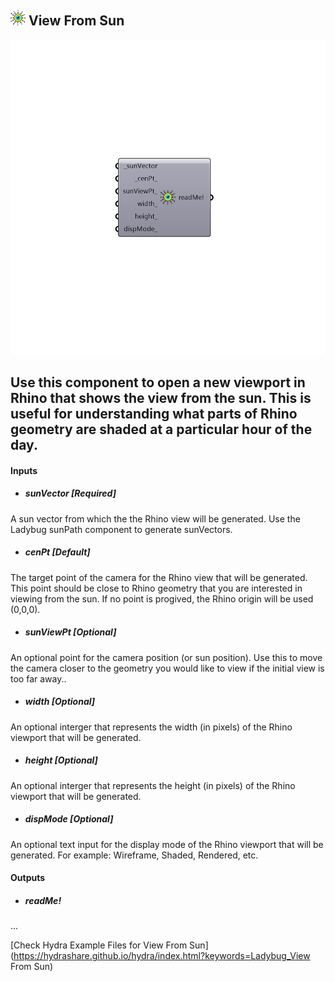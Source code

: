 ## ![](../../images/icons/View_From_Sun.png) View From Sun

![](../../images/components/View_From_Sun.png)

Use this component to open a new viewport in Rhino that shows the view from the sun.  This is useful for understanding what parts of Rhino geometry are shaded at a particular hour of the day.
 -
 

#### Inputs
* ##### sunVector [Required]
A sun vector from which the the Rhino view will be generated. Use the Ladybug sunPath component to generate sunVectors.
* ##### cenPt [Default]
The target point of the camera for the Rhino view that will be generated.  This point should be close to Rhino geometry that you are interested in viewing from the sun. If no point is progived, the Rhino origin will be used (0,0,0).
* ##### sunViewPt [Optional]
An optional point for the camera position (or sun position). Use this to move the camera closer to the geometry you would like to view if the initial view is too far away..
* ##### width [Optional]
An optional interger that represents the width (in pixels) of the Rhino viewport that will be generated.
* ##### height [Optional]
An optional interger that represents the height (in pixels) of the Rhino viewport that will be generated.
* ##### dispMode [Optional]
An optional text input for the display mode of the Rhino viewport that will be generated. For example: Wireframe, Shaded, Rendered, etc.

#### Outputs
* ##### readMe!
...


[Check Hydra Example Files for View From Sun](https://hydrashare.github.io/hydra/index.html?keywords=Ladybug_View From Sun)